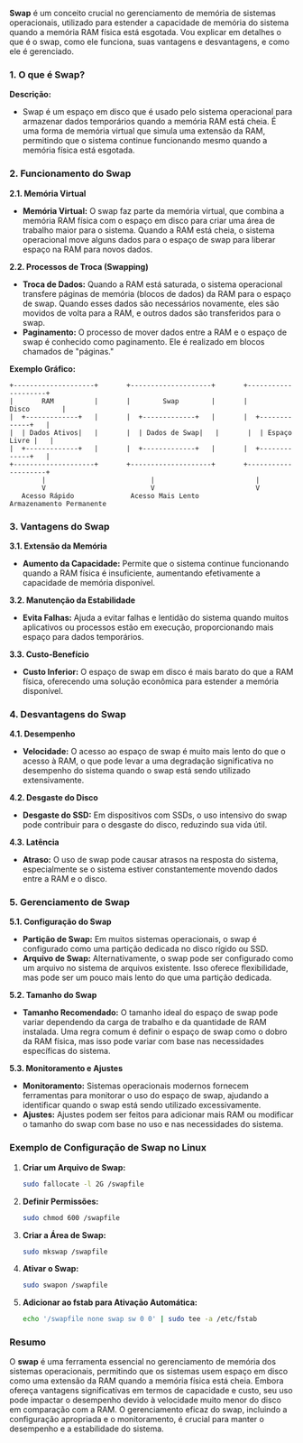 **Swap** é um conceito crucial no gerenciamento de memória de sistemas operacionais, utilizado para estender a capacidade de memória do sistema quando a memória RAM física está esgotada. Vou explicar em detalhes o que é o swap, como ele funciona, suas vantagens e desvantagens, e como ele é gerenciado.

### **1. O que é Swap?**

**Descrição:**
- Swap é um espaço em disco que é usado pelo sistema operacional para armazenar dados temporários quando a memória RAM está cheia. É uma forma de memória virtual que simula uma extensão da RAM, permitindo que o sistema continue funcionando mesmo quando a memória física está esgotada.

### **2. Funcionamento do Swap**

**2.1. Memória Virtual**

- **Memória Virtual:** O swap faz parte da memória virtual, que combina a memória RAM física com o espaço em disco para criar uma área de trabalho maior para o sistema. Quando a RAM está cheia, o sistema operacional move alguns dados para o espaço de swap para liberar espaço na RAM para novos dados.

**2.2. Processos de Troca (Swapping)**

- **Troca de Dados:** Quando a RAM está saturada, o sistema operacional transfere páginas de memória (blocos de dados) da RAM para o espaço de swap. Quando esses dados são necessários novamente, eles são movidos de volta para a RAM, e outros dados são transferidos para o swap.
- **Paginamento:** O processo de mover dados entre a RAM e o espaço de swap é conhecido como paginamento. Ele é realizado em blocos chamados de "páginas."

**Exemplo Gráfico:**

```
+--------------------+       +--------------------+       +--------------------+
|       RAM          |       |        Swap        |       |       Disco        |
|  +-------------+   |       |  +-------------+   |       |  +-------------+   |
|  | Dados Ativos|   |       |  | Dados de Swap|   |       |  | Espaço Livre |   |
|  +-------------+   |       |  +-------------+   |       |  +-------------+   |
+--------------------+       +--------------------+       +--------------------+
        |                          |                         |
        V                          V                         V
   Acesso Rápido              Acesso Mais Lento           Armazenamento Permanente
```

### **3. Vantagens do Swap**

**3.1. Extensão da Memória**

- **Aumento da Capacidade:** Permite que o sistema continue funcionando quando a RAM física é insuficiente, aumentando efetivamente a capacidade de memória disponível.

**3.2. Manutenção da Estabilidade**

- **Evita Falhas:** Ajuda a evitar falhas e lentidão do sistema quando muitos aplicativos ou processos estão em execução, proporcionando mais espaço para dados temporários.

**3.3. Custo-Benefício**

- **Custo Inferior:** O espaço de swap em disco é mais barato do que a RAM física, oferecendo uma solução econômica para estender a memória disponível.

### **4. Desvantagens do Swap**

**4.1. Desempenho**

- **Velocidade:** O acesso ao espaço de swap é muito mais lento do que o acesso à RAM, o que pode levar a uma degradação significativa no desempenho do sistema quando o swap está sendo utilizado extensivamente.

**4.2. Desgaste do Disco**

- **Desgaste do SSD:** Em dispositivos com SSDs, o uso intensivo do swap pode contribuir para o desgaste do disco, reduzindo sua vida útil.

**4.3. Latência**

- **Atraso:** O uso de swap pode causar atrasos na resposta do sistema, especialmente se o sistema estiver constantemente movendo dados entre a RAM e o disco.

### **5. Gerenciamento de Swap**

**5.1. Configuração do Swap**

- **Partição de Swap:** Em muitos sistemas operacionais, o swap é configurado como uma partição dedicada no disco rígido ou SSD.
- **Arquivo de Swap:** Alternativamente, o swap pode ser configurado como um arquivo no sistema de arquivos existente. Isso oferece flexibilidade, mas pode ser um pouco mais lento do que uma partição dedicada.

**5.2. Tamanho do Swap**

- **Tamanho Recomendado:** O tamanho ideal do espaço de swap pode variar dependendo da carga de trabalho e da quantidade de RAM instalada. Uma regra comum é definir o espaço de swap como o dobro da RAM física, mas isso pode variar com base nas necessidades específicas do sistema.

**5.3. Monitoramento e Ajustes**

- **Monitoramento:** Sistemas operacionais modernos fornecem ferramentas para monitorar o uso do espaço de swap, ajudando a identificar quando o swap está sendo utilizado excessivamente.
- **Ajustes:** Ajustes podem ser feitos para adicionar mais RAM ou modificar o tamanho do swap com base no uso e nas necessidades do sistema.

### **Exemplo de Configuração de Swap no Linux**

1. **Criar um Arquivo de Swap:**
   ```bash
   sudo fallocate -l 2G /swapfile
   ```

2. **Definir Permissões:**
   ```bash
   sudo chmod 600 /swapfile
   ```

3. **Criar a Área de Swap:**
   ```bash
   sudo mkswap /swapfile
   ```

4. **Ativar o Swap:**
   ```bash
   sudo swapon /swapfile
   ```

5. **Adicionar ao fstab para Ativação Automática:**
   ```bash
   echo '/swapfile none swap sw 0 0' | sudo tee -a /etc/fstab
   ```

### **Resumo**

O **swap** é uma ferramenta essencial no gerenciamento de memória dos sistemas operacionais, permitindo que os sistemas usem espaço em disco como uma extensão da RAM quando a memória física está cheia. Embora ofereça vantagens significativas em termos de capacidade e custo, seu uso pode impactar o desempenho devido à velocidade muito menor do disco em comparação com a RAM. O gerenciamento eficaz do swap, incluindo a configuração apropriada e o monitoramento, é crucial para manter o desempenho e a estabilidade do sistema.


